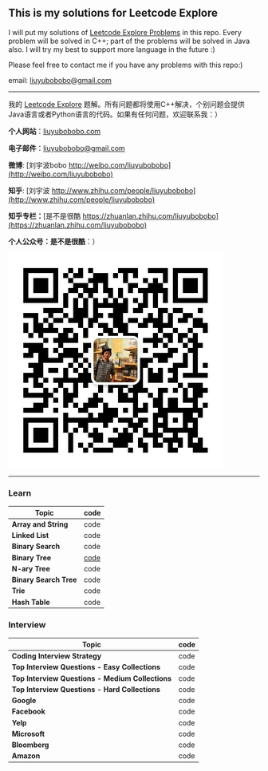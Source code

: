 ## This is my solutions for Leetcode Explore

I will put my solutions of [Leetcode Explore Problems](https://leetcode.com/explore/) in this repo. Every problem will be solved in C++; part of the problems will be solved in Java also. I will try my best to support more language in the future :)

Please feel free to contact me if you have any problems with this repo:)

email: [liuyubobobo@gmail.com](mailto:liuyubobobo@gmail.com)

---

我的 [Leetcode Explore](https://leetcode.com/explore/) 题解。所有问题都将使用C++解决，个别问题会提供Java语言或者Python语言的代码。如果有任何问题，欢迎联系我：）

**个人网站**：[liuyubobobo.com](http://liuyubobobo.com)

**电子邮件**：[liuyubobobo@gmail.com](mailto:liuyubobobo@gmail.com)

**微博**: [刘宇波bobo http://weibo.com/liuyubobobo](http://weibo.com/liuyubobobo)

**知乎**: [刘宇波 http://www.zhihu.com/people/liuyubobobo](http://www.zhihu.com/people/liuyubobobo)

**知乎专栏：**[是不是很酷 https://zhuanlan.zhihu.com/liuyubobobo](https://zhuanlan.zhihu.com/liuyubobobo)

**个人公众号：是不是很酷**：）

![QRCode](qrcode.jpg)

---

### Learn

| Topic | code |
| --- | --- |
| **Array and String** | code |
| **Linked List** | code |
| **Binary Search** | code |
| **Binary Tree** | [code](Learn/Binary-Tree/) |
| **N-ary Tree** | code |
| **Binary Search Tree** | code |
| **Trie** | code |
| **Hash Table** | code |

### Interview
| Topic | code |
| --- | --- |
| **Coding Interview Strategy** | code |
| **Top Interview Questions - Easy Collections** | code |
| **Top Interview Questions - Medium Collections** | code |
| **Top Interview Questions - Hard Collections** | code |
| **Google** | code |
| **Facebook** | code |
| **Yelp** | code |
| **Microsoft** | code |
| **Bloomberg** | code |
| **Amazon** | code |



